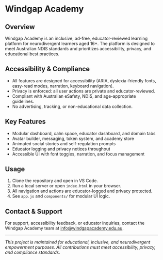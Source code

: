 # Windgap Academy

## Overview
Windgap Academy is an inclusive, ad-free, educator-reviewed learning platform for neurodivergent learners aged 16+. The platform is designed to meet Australian NDIS standards and prioritizes accessibility, privacy, and educational best practices.

## Accessibility & Compliance
- All features are designed for accessibility (ARIA, dyslexia-friendly fonts, easy-read modes, narration, keyboard navigation).
- Privacy is enforced: all user actions are private and educator-reviewed.
- Compliant with Australian eSafety, NDIS, and age-appropriate guidelines.
- No advertising, tracking, or non-educational data collection.

## Key Features
- Modular dashboard, calm space, educator dashboard, and domain tabs
- Avatar builder, messaging, token system, and academy store
- Animated social stories and self-regulation prompts
- Educator logging and privacy notices throughout
- Accessible UI with font toggles, narration, and focus management

## Usage
1. Clone the repository and open in VS Code.
2. Run a local server or open `index.html` in your browser.
3. All navigation and actions are educator-logged and privacy protected.
4. See `app.js` and `components/` for modular UI logic.

## Contact & Support
For support, accessibility feedback, or educator inquiries, contact the Windgap Academy team at [info@windgapacademy.edu.au](mailto:info@windgapacademy.edu.au).

---
*This project is maintained for educational, inclusive, and neurodivergent empowerment purposes. All contributions must meet accessibility, privacy, and compliance standards.*